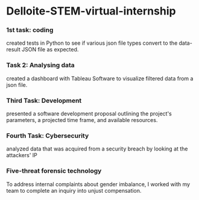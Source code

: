 # Delloite-STEM-virtual-internship

### 1st task: coding
created tests in Python to see if various json file types convert to the data-result JSON file as expected.

### Task 2: Analysing data
created a dashboard with Tableau Software to visualize filtered data from a json file.

### Third Task: Development
presented a software development proposal outlining the project's parameters, a projected time frame, and available resources.

### Fourth Task: Cybersecurity
analyzed data that was acquired from a security breach by looking at the attackers' IP

### Five-threat forensic technology
To address internal complaints about gender imbalance, I worked with my team to complete an inquiry into unjust compensation.
